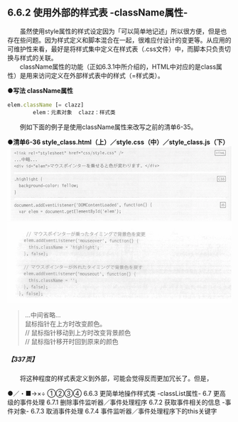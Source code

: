 ## 6.6.2 使用外部的样式表 -className属性-
&emsp;&emsp;虽然使用style属性的样式设定因为「可以简单地记述」所以很方便，但是也存在些问题。因为样式定义和脚本混合在一起，很难应付设计的变更等。从应用的可维护性来看，最好是将样式集中定义在样式表（.css文件）中，而脚本只负责切换与样式的关联。<br>
&emsp;&emsp;className属性的功能（正如6.3.1中所介绍的，HTML中对应的是class属性）是用来访问定义在外部样式表中的样式（=样式类）。

**●写法 className属性**
```javascript
elem.className [= clazz]
        elem：元素对象  clazz：样式类
```
&emsp;&emsp;例如下面的例子是使用className属性来改写之前的清单6-35。

**●清单6-36 style_class.html（上）／style.css（中）／style_class.js（下）**
![image](../../images/c6/スクリーンショット&#32;2019-04-04&#32;午後9.51.26.png)
![image](../../images/c6/スクリーンショット&#32;2019-04-04&#32;午後9.51.39.png)
> ...中间省略...  
> 鼠标指针在上方时改变颜色。  
> // 鼠标指针移动到上方时改变背景颜色  
> // 鼠标指针移开时回到原来的颜色  

##### 【337页】
&emsp;&emsp;将这种程度的样式表定义到外部，可能会觉得反而更加冗长了。但是，

●／・■→×÷
①②③④
6.6.3 更简单地操作样式类 -classList属性-
6.7 更高级的事件处理
6.7.1 删除事件监听器／事件处理程序
6.7.2 获取事件相关的信息 -事件对象-
6.7.3 取消事件处理
6.7.4 事件监听器／事件处理程序下的this关键字